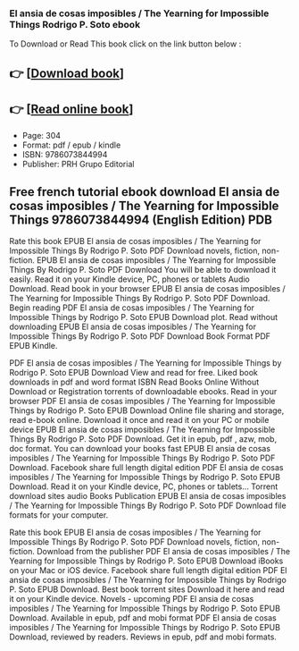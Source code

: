 ### El ansia de cosas imposibles / The Yearning for Impossible Things Rodrigo P. Soto ebook

To Download or Read This book click on the link button below :

## 👉  [**[Download book](http://filesbooks.info/download.php?group=book&from=github.com&id=718050&lnk=1063 "Download book")**]

## 👉  [**[Read online book](http://filesbooks.info/download.php?group=book&from=github.com&id=718050&lnk=1063 "Read online book")**]


* Page: 304
* Format: pdf / epub / kindle
* ISBN: 9786073844994
* Publisher: PRH Grupo Editorial



## Free french tutorial ebook download El ansia de cosas imposibles / The Yearning for Impossible Things 9786073844994 (English Edition) PDB


Rate this book EPUB El ansia de cosas imposibles / The Yearning for Impossible Things By Rodrigo P. Soto PDF Download novels, fiction, non-fiction. EPUB El ansia de cosas imposibles / The Yearning for Impossible Things By Rodrigo P. Soto PDF Download You will be able to download it easily. Read it on your Kindle device, PC, phones or tablets Audio Download. Read book in your browser EPUB El ansia de cosas imposibles / The Yearning for Impossible Things By Rodrigo P. Soto PDF Download. Begin reading PDF El ansia de cosas imposibles / The Yearning for Impossible Things by Rodrigo P. Soto EPUB Download plot. Read without downloading EPUB El ansia de cosas imposibles / The Yearning for Impossible Things By Rodrigo P. Soto PDF Download Book Format PDF EPUB Kindle.

PDF El ansia de cosas imposibles / The Yearning for Impossible Things by Rodrigo P. Soto EPUB Download View and read for free. Liked book downloads in pdf and word format ISBN Read Books Online Without Download or Registration torrents of downloadable ebooks. Read in your browser PDF El ansia de cosas imposibles / The Yearning for Impossible Things by Rodrigo P. Soto EPUB Download Online file sharing and storage, read e-book online. Download it once and read it on your PC or mobile device EPUB El ansia de cosas imposibles / The Yearning for Impossible Things By Rodrigo P. Soto PDF Download. Get it in epub, pdf , azw, mob, doc format. You can download your books fast EPUB El ansia de cosas imposibles / The Yearning for Impossible Things By Rodrigo P. Soto PDF Download. Facebook share full length digital edition PDF El ansia de cosas imposibles / The Yearning for Impossible Things by Rodrigo P. Soto EPUB Download. Read it on your Kindle device, PC, phones or tablets... Torrent download sites audio Books Publication EPUB El ansia de cosas imposibles / The Yearning for Impossible Things By Rodrigo P. Soto PDF Download file formats for your computer.

Rate this book EPUB El ansia de cosas imposibles / The Yearning for Impossible Things By Rodrigo P. Soto PDF Download novels, fiction, non-fiction. Download from the publisher PDF El ansia de cosas imposibles / The Yearning for Impossible Things by Rodrigo P. Soto EPUB Download iBooks on your Mac or iOS device. Facebook share full length digital edition PDF El ansia de cosas imposibles / The Yearning for Impossible Things by Rodrigo P. Soto EPUB Download. Best book torrent sites Download it here and read it on your Kindle device. Novels - upcoming PDF El ansia de cosas imposibles / The Yearning for Impossible Things by Rodrigo P. Soto EPUB Download. Available in epub, pdf and mobi format PDF El ansia de cosas imposibles / The Yearning for Impossible Things by Rodrigo P. Soto EPUB Download, reviewed by readers. Reviews in epub, pdf and mobi formats.





